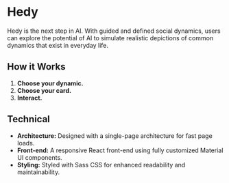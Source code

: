 # Hedy

Hedy is the next step in AI. With guided and defined social dynamics, users can explore the potential of AI to simulate realistic depictions of common dynamics that exist in everyday life.

## How it Works

1. **Choose your dynamic.**
2. **Choose your card.**
3. **Interact.**

## Technical

- **Architecture:** Designed with a single-page architecture for fast page loads.
- **Front-end:** A responsive React front-end using fully customized Material UI components.
- **Styling:** Styled with Sass CSS for enhanced readability and maintainability.
